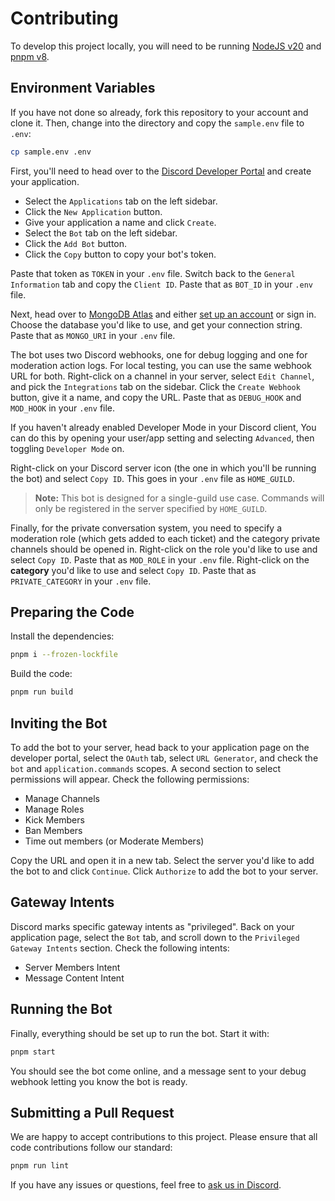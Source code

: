 # Contributing

To develop this project locally, you will need to be running [NodeJS v20](https://nodejs.org/en/) and [pnpm v8](https://pnpm.io/).

## Environment Variables

If you have not done so already, fork this repository to your account and clone it. Then, change into the directory and copy the `sample.env` file to `.env`:

```bash
cp sample.env .env
```

First, you'll need to head over to the [Discord Developer Portal](https://discord.dev) and create your application.

- Select the `Applications` tab on the left sidebar.
- Click the `New Application` button.
- Give your application a name and click `Create`.
- Select the `Bot` tab on the left sidebar.
- Click the `Add Bot` button.
- Click the `Copy` button to copy your bot's token.

Paste that token as `TOKEN` in your `.env` file. Switch back to the `General Information` tab and copy the `Client ID`. Paste that as `BOT_ID` in your `.env` file.

Next, head over to [MongoDB Atlas](https://www.mongodb.com/cloud/atlas) and either [set up an account](https://www.freecodecamp.org/news/get-started-with-mongodb-atlas/) or sign in. Choose the database you'd like to use, and get your connection string. Paste that as `MONGO_URI` in your `.env` file.

The bot uses two Discord webhooks, one for debug logging and one for moderation action logs. For local testing, you can use the same webhook URL for both. Right-click on a channel in your server, select `Edit Channel`, and pick the `Integrations` tab on the sidebar. Click the `Create Webhook` button, give it a name, and copy the URL. Paste that as `DEBUG_HOOK` and `MOD_HOOK` in your `.env` file.

If you haven't already enabled Developer Mode in your Discord client, You can do this by opening your user/app setting and selecting `Advanced`,  then toggling `Developer Mode` on.

Right-click on your Discord server icon (the one in which you'll be running the bot) and select `Copy ID`. This goes in your `.env` file as `HOME_GUILD`.

> **Note:**
> This bot is designed for a single-guild use case. Commands will only be registered in the server specified by `HOME_GUILD`.

Finally, for the private conversation system, you need to specify a moderation role (which gets added to each ticket) and the category private channels should be opened in. Right-click on the role you'd like to use and select `Copy ID`. Paste that as `MOD_ROLE` in your `.env` file. Right-click on the **category** you'd like to use and select `Copy ID`. Paste that as `PRIVATE_CATEGORY` in your `.env` file.

## Preparing the Code

Install the dependencies:

```bash
pnpm i --frozen-lockfile
```

Build the code:

```bash
pnpm run build
```

## Inviting the Bot

To add the bot to your server, head back to your application page on the developer portal, select the `OAuth` tab, select `URL Generator`, and check the `bot` and `application.commands` scopes. A second section to select permissions will appear. Check the following permissions:

- Manage Channels
- Manage Roles
- Kick Members
- Ban Members
- Time out members (or Moderate Members)

Copy the URL and open it in a new tab. Select the server you'd like to add the bot to and click `Continue`. Click `Authorize` to add the bot to your server.

## Gateway Intents

Discord marks specific gateway intents as "privileged". Back on your application page, select the `Bot` tab, and scroll down to the `Privileged Gateway Intents` section. Check the following intents:

- Server Members Intent
- Message Content Intent

## Running the Bot

Finally, everything should be set up to run the bot. Start it with:

```bash
pnpm start
```

You should see the bot come online, and a message sent to your debug webhook letting you know the bot is ready.

## Submitting a Pull Request

We are happy to accept contributions to this project. Please ensure that all code contributions follow our standard:

```bash
pnpm run lint
```

If you have any issues or questions, feel free to [ask us in Discord](https://discord.gg/KVUmVXA).
